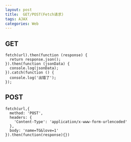 ```yaml
---
layout: post
title:  GET/POST(Fetch请求)
tags: AJAX
categories: Web
---
```



## GET
	fetch(url).then(function (response) {      
	  return response.json();    
	}).then(function (jsonData) {      
	  console.log(jsonData);    
	}).catch(function () {      
	  console.log('出错了');    
	});




## POST
	fetch(url,{   
	  method: 'POST',   
	  headers: {   
	    'Content-Type': 'application/x-www-form-urlencoded'   
	  },   
	  body: 'name=TG&love=1'
	}).then(function(response){})



